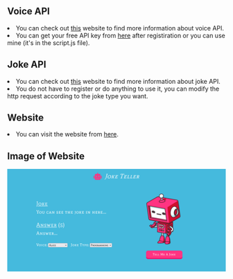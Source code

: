 ## Voice API

<li>You can check out <a href="http://www.voicerss.org/">this</a> website to find more information about voice API.</li>
<li>You can get your free API key from <a href="http://www.voicerss.org/registration.aspx">here</a> after registiration or you can use mine (it's in the script.js file).</li>

## Joke API

<li>You can check out <a href="https://jokeapi.dev/">this</a> website to find more information about joke API.</li>
<li>You do not have to register or do anything to use it, you can modify the http request according to the joke type you want.</li>

## Website

<li>You can visit the website from <a href="https://joketellerwebsite.netlify.app/">here</a>.</li>

## Image of Website

<img src="./git-images/github-image.png" width="600px">
